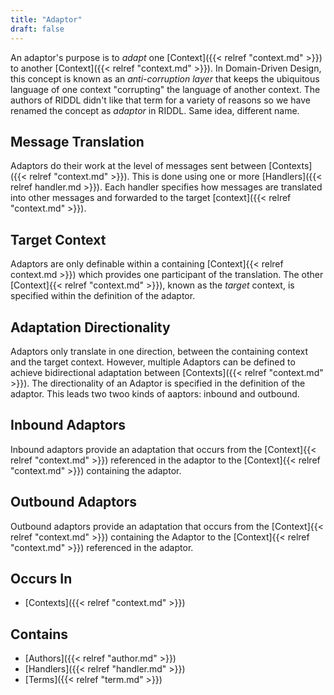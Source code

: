 ```yaml
---
title: "Adaptor"
draft: false
---
```


An adaptor's purpose is to _adapt_ one [Context]({{< relref "context.md" >}})
to another [Context]({{< relref "context.md" >}}).  In Domain-Driven Design, 
this concept is known as an _anti-corruption layer_ that keeps the 
ubiquitous language of one context "corrupting" the language of another 
context.  The authors of RIDDL didn't like that term for a variety of reasons
so we have renamed the concept as _adaptor_ in RIDDL. Same idea, different name.

## Message Translation
Adaptors do their work at the level of messages sent between 
[Contexts]({{< relref "context.md" >}}). This is done using one or 
more [Handlers]({{< relref handler.md >}}). Each handler specifies 
how messages are translated into other messages and forwarded to the target 
[context]({{< relref "context.md" >}}).   

## Target Context
Adaptors are only definable within a containing 
[Context]{{< relref context.md >}}) which provides one participant of the 
translation. The other [Context]{{< relref "context.md" >}}), known as the 
*target* context, is specified within the definition of the adaptor. 

## Adaptation Directionality
Adaptors only translate in one direction, between the containing context and 
the target context. However, multiple Adaptors can be defined 
to achieve bidirectional adaptation between
[Contexts]({{< relref "context.md" >}}). 
The directionality of an Adaptor is specified in the definition of the adaptor.
This leads two twoo kinds of aaptors: inbound and outbound.

## Inbound Adaptors
Inbound adaptors provide an adaptation that occurs from the 
[Context]{{< relref "context.md" >}}) referenced in the adaptor to the
[Context]{{< relref "context.md" >}}) containing the adaptor. 

## Outbound Adaptors
Outbound adaptors provide an adaptation that occurs from the
[Context]{{< relref "context.md" >}}) containing the Adaptor to the
[Context]{{< relref "context.md" >}}) referenced in the adaptor.

## Occurs In
* [Contexts]({{< relref "context.md" >}})

## Contains
* [Authors]({{< relref "author.md" >}})
* [Handlers]({{< relref "handler.md" >}})
* [Terms]({{< relref "term.md" >}})
